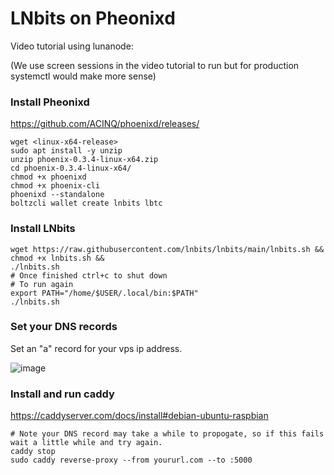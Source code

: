 # LNbits on Pheonixd

Video tutorial using lunanode: 

(We use screen sessions in the video tutorial to run but for production systemctl would make more sense)

### Install Pheonixd

https://github.com/ACINQ/phoenixd/releases/

```
wget <linux-x64-release>
sudo apt install -y unzip
unzip phoenix-0.3.4-linux-x64.zip
cd phoenix-0.3.4-linux-x64/
chmod +x phoenixd
chmod +x phoenix-cli
phoenixd --standalone
boltzcli wallet create lnbits lbtc
```

### Install LNbits

```
wget https://raw.githubusercontent.com/lnbits/lnbits/main/lnbits.sh &&
chmod +x lnbits.sh &&
./lnbits.sh
# Once finished ctrl+c to shut down
# To run again
export PATH="/home/$USER/.local/bin:$PATH"
./lnbits.sh
```
### Set your DNS records

Set an "a" record for your vps ip address.

![image](https://github.com/user-attachments/assets/c995b43f-6867-40b0-82df-8949ae3cc3bb)

### Install and run caddy

https://caddyserver.com/docs/install#debian-ubuntu-raspbian

```
# Note your DNS record may take a while to propogate, so if this fails wait a little while and try again.
caddy stop
sudo caddy reverse-proxy --from yoururl.com --to :5000
```

